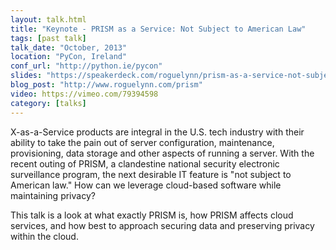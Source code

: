 ```yaml
---
layout: talk.html
title: "Keynote - PRISM as a Service: Not Subject to American Law"
tags: [past talk]
talk_date: "October, 2013"
location: "PyCon, Ireland"
conf_url: "http://python.ie/pycon"
slides: "https://speakerdeck.com/roguelynn/prism-as-a-service-not-subject-to-american-law"
blog_post: "http://www.roguelynn.com/prism"
video: https://vimeo.com/79394598
category: [talks]
---
```


X-as-a-Service products are integral in the U.S. tech industry with their ability to take the pain out of server configuration, maintenance, provisioning, data storage and other aspects of running a server. With the recent outing of PRISM, a clandestine national security electronic surveillance program, the next desirable IT feature is "not subject to American law." How can we leverage cloud-based software while maintaining privacy?

This talk is a look at what exactly PRISM is, how PRISM affects cloud services, and how best to approach securing data and preserving privacy within the cloud.
